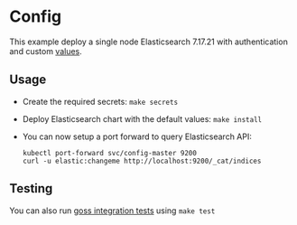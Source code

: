 # Config

This example deploy a single node Elasticsearch 7.17.21 with authentication and
custom [values][].


## Usage

* Create the required secrets: `make secrets`

* Deploy Elasticsearch chart with the default values: `make install`

* You can now setup a port forward to query Elasticsearch API:

  ```
  kubectl port-forward svc/config-master 9200
  curl -u elastic:changeme http://localhost:9200/_cat/indices
  ```


## Testing

You can also run [goss integration tests][] using `make test`


[goss integration tests]: https://github.com/elastic/helm-charts/tree/7.17/elasticsearch/examples/config/test/goss.yaml
[values]: https://github.com/elastic/helm-charts/tree/7.17/elasticsearch/examples/config/values.yaml
